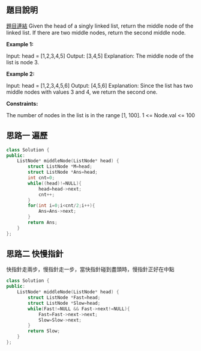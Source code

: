 ## 題目說明
[題目連結](https://leetcode.com/problems/middle-of-the-linked-list/description/)
Given the head of a singly linked list, return the middle node of the linked list.
If there are two middle nodes, return the second middle node.

**Example 1:**

Input: head = [1,2,3,4,5]
Output: [3,4,5]
Explanation: The middle node of the list is node 3.

**Example 2:**

Input: head = [1,2,3,4,5,6]
Output: [4,5,6]
Explanation: Since the list has two middle nodes with values 3 and 4, we return the second one.

**Constraints:**

The number of nodes in the list is in the range [1, 100].
1 <= Node.val <= 100
## 思路一 遍歷
```CPP
class Solution {
public:
    ListNode* middleNode(ListNode* head) {
        struct ListNode *M=head;
        struct ListNode *Ans=head;
        int cnt=0;
        while((head)!=NULL){
            head=head->next;
            cnt++;
        }
        for(int i=0;i<cnt/2;i++){
            Ans=Ans->next;
        }
        return Ans;
    }
};
```

## 思路二 快慢指針
快指針走兩步，慢指針走一步，當快指針碰到盡頭時，慢指針正好在中點
```CPP
class Solution {
public:
    ListNode* middleNode(ListNode* head) {
        struct ListNode *Fast=head;
        struct ListNode *Slow=head;
        while(Fast!=NULL && Fast->next!=NULL){
            Fast=Fast->next->next;
            Slow=Slow->next;
        }
        return Slow;
    }
};
```
